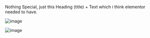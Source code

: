 Nothing Special, just this Heading (title) + Text which i think elementor needed to have.

![image](https://github.com/MeTaNa-Nima/elementor-xaddons/assets/63879229/4d08d9ab-eee5-49f4-9065-1820cdd5d626)


![image](https://github.com/MeTaNa-Nima/elementor-xaddons/assets/63879229/b04711ab-70f6-49af-83cb-f2d8adbc1261)
